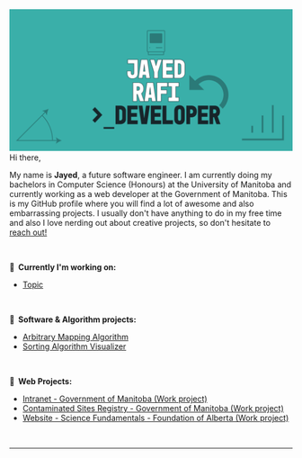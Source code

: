 <img src="https://github.com/JayedRafiProjects/JayedRafiProjects/blob/main/poster.png" alt="cover">
Hi there,
<p>My name is <strong>Jayed</strong>, a future software engineer. I am currently doing my bachelors in Computer Science (Honours) at the University of Manitoba and currently working as a web developer at the Government of Manitoba. This is my GitHub profile where you will find a lot of awesome and also embarrassing projects. I usually don't have anything to do in my free time and also I love nerding out about creative projects, so don't hesitate to <a href = "https://jayedrafi.com">reach out!</a></p>
<br/>

<p>🧪<strong>&nbsp;&nbsp;Currently I'm working on:</strong>
<ul>
  <li><a href ="">Topic</a></li>
</ul>
<br/>

<p>🧪<strong>&nbsp;&nbsp;Software & Algorithm projects:</strong>
<ul>
  <li><a href ="">Arbitrary Mapping Algorithm</a></li>
  <li><a href ="">Sorting Algorithm Visualizer</a></li>
</ul>
<br/>

<p>🧪<strong>&nbsp;&nbsp;Web Projects:</strong></p>
<ul>
  <li><a href ="">Intranet - Government of Manitoba (Work project)</a></li>
  <li><a href ="">Contaminated Sites Registry - Government of Manitoba (Work project)</a></li>
  <li><a href ="">Website - Science Fundamentals -  Foundation of Alberta (Work project)</a></li>
</ul>
<br/>

<hr>

<!--
**JayedRafiProjects/JayedRafiProjects** is a ✨ _special_ ✨ repository because its `README.md` (this file) appears on your GitHub profile.

Here are some ideas to get you started:

- 🔭 I’m currently working on ...
- 🌱 I’m currently learning ...
- 👯 I’m looking to collaborate on ...
- 🤔 I’m looking for help with ...
- 💬 Ask me about ...
- 📫 How to reach me: ...
- 😄 Pronouns: ...
-->

